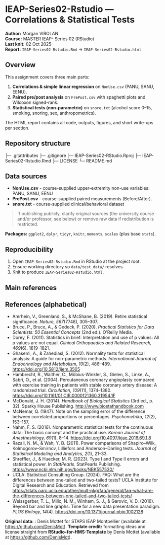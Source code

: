 # IEAP-Series02-Rstudio — Correlations & Statistical Tests

**Author:** Morgan VIROLAN  
**Course:** MASTER IEAP- Series 02 (RStudio)  
**Last knit:** 02 Oct 2025  
**Report:** `IEAP-Series02-Rstudio.Rmd` → `IEAP-Series02-Rstudio.html`

## Overview
This assignment covers three main parts:
1. **Correlations & simple linear regression** on `NonUse.csv` (PANU, SANU, EENU).
2. **Paired pre/post analysis** on `PrePost.csv` with spaghetti plots and Wilcoxon signed-rank.
3. **Statistical tests (non-parametric)** on `snore.txt` (alcohol score 0–15, smoking, snoring, sex, anthropometrics).

The HTML report contains all code, outputs, figures, and short write-ups per section.

## Repository structure

├─ .gitattributes
├─ .gitignore
├─ IEAP-Series02-RStudio.Rproj
├─ IEAP-Series02-Rstudio.Rmd
├─ LICENSE
└─ README.md

## Data sources
- **NonUse.csv** - course-supplied upper-extremity non-use variables: PANU, SANU, EENU 
- **PrePost.csv** - course-supplied paired measurements (Before/After).
- **snore.txt** - course-supplied clinical/behavioral dataset

> If publishing publicly, clarify original sources (the university course and/or professor, see below) or remove raw data if redistribution is restricted.

**Packages:** `ggplot2`, `dplyr`, `tidyr`, `knitr`, `moments`, `scales` (plus base `stats`).

## Reproducibility
1. Open `IEAP-Series02-Rstudio.Rmd` in RStudio at the project root.  
2. Ensure working directory so `data/test_data/` resolves.  
3. Knit to produce `IEAP-Series02-Rstudio.html`. 

## Main references 
## References (alphabetical)

- Amrhein, V., Greenland, S., & McShane, B. (2019). Retire statistical significance. *Nature, 567*(7748), 305–307.
- Bruce, P., Bruce, A., & Gedeck, P. (2020). *Practical Statistics for Data Scientists: 50 Essential Concepts* (2nd ed.). O’Reilly Media.
- Dorey, F. (2011). Statistics in brief: Interpretation and use of p values: All p values are not equal. *Clinical Orthopaedics and Related Research, 469*(6), 1819–1821.
- Ghasemi, A., & Zahediasl, S. (2012). Normality tests for statistical analysis: A guide for non-parametric methods. *International Journal of Endocrinology and Metabolism, 10*(2), 486–489. https://doi.org/10.5812/ijem.3505
- Hambrecht, R., Walther, C., Möbius-Winkler, S., Gielen, S., Linke, A., Sabri, O., et al. (2004). Percutaneous coronary angioplasty compared with exercise training in patients with stable coronary artery disease: A randomized trial. *Circulation, 109*(11), 1374–1380. https://doi.org/10.1161/01.CIR.0000121360.31954.1F
- McDonald, J. H. (2014). *Handbook of Biological Statistics* (3rd ed., p. 32). Sparky House Publishing. http://www.biostathandbook.com
- McNemar, Q. (1947). Note on the sampling error of the difference between correlated proportions or percentages. *Psychometrika, 12*(2), 153–157.
- Nahm, F. S. (2016). Nonparametric statistical tests for the continuous data: The basic concept and the practical use. *Korean Journal of Anesthesiology, 69*(1), 8–14. https://doi.org/10.4097/kjae.2016.69.1.8
- Razali, N. M., & Wah, Y. B. (2011). Power comparisons of Shapiro–Wilk, Kolmogorov–Smirnov, Lilliefors and Anderson–Darling tests. *Journal of Statistical Modeling and Analytics, 2*(1), 21–33.
- Shreffler, J., & Huecker, M. R. (2023). Type I and Type II errors and statistical power. In *StatPearls*. StatPearls Publishing. https://www.ncbi.nlm.nih.gov/books/NBK557530/
- UCLA: Statistical Consulting Group. (2024). FAQ: What are the differences between one-tailed and two-tailed tests? UCLA Institute for Digital Research and Education. Retrieved from https://stats.oarc.ucla.edu/other/mult-pkg/faq/general/faq-what-are-the-differences-between-one-tailed-and-two-tailed-tests/
- Weissgerber, T. L., Milic, N. M., Winham, S. J., & Garovic, V. D. (2016). Beyond bar and line graphs: Time for a new data presentation paradigm. *PLOS Biology, 14*(4). https://doi.org/10.1371/journal.pbio.1002128


**Original data:** : Denis Mottet for STAPS IEAP Montpellier (available at https://github.com/DenisMot).
**Template credit:** formatting ideas and license straight from **RStudio-for-HMS-Template** by Denis Mottet (available at https://github.com/DenisMot).
